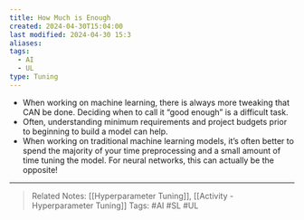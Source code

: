 ```yaml
---
title: How Much is Enough
created: 2024-04-30T15:04:00
last modified: 2024-04-30 15:3
aliases: 
tags:
  - AI
  - UL
type: Tuning
---
```

- When working on machine learning, there is always more tweaking that CAN be done. Deciding when to call it “good enough” is a difficult task.
- Often, understanding minimum requirements and project budgets prior to beginning to build a model can help.
- When working on traditional machine learning models, it’s often better to spend the majority of your time preprocessing and a small amount of time tuning the model. For neural networks, this can actually be the opposite!

---
>Related Notes: [[Hyperparameter Tuning]], [[Activity - Hyperparameter Tuning]]
>Tags: #AI #SL #UL 
